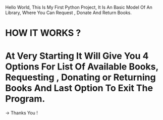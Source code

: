  Hello World, 
 This Is My First Python Project,
 It Is An Basic Model Of An Library, Where You Can Request , Donate And Return Books.

# HOW IT WORKS ? #
# At Very Starting It Will Give You 4 Options For List Of Available Books, Requesting , Donating or Returning Books And Last Option To Exit The Program.

-> Thanks You !
